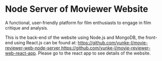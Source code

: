 # Node Server of Moviewer Website
A functional, user-friendly platform for film enthusiasts to engage in film critique and analysis. 

This is the back-end of the website using Node.js and MongoDB, the front-end using React.js can be found at: [https://github.com/yunke-l/movie-reviewer-web-node-server  ](https://github.com/yunke-l/movie-reviewer-web-react-app)https://github.com/yunke-l/movie-reviewer-web-react-app. 
Please go to the react app to see details of the website.

